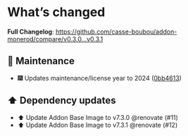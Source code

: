# What’s changed
**Full Changelog**: https://github.com/casse-boubou/addon-monerod/compare/v0.3.0...v0.3.1

## 🐛 Maintenance
- 🎆 Updates maintenance/license year to 2024 ([0bb4613](https://github.com/casse-boubou/addon-monerod/commit/0bb461351190e4130bb82cd5d577e9e3707b2bc3))

## ⬆️ Dependency updates

- ⬆️ Update Addon Base Image to v7.3.0 @renovate (#11)
- ⬆️ Update Addon Base Image to v7.3.1 @renovate (#12)